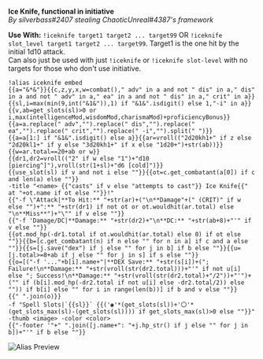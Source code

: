 **Ice Knife, functional in initiative**  
*By silverbass#2407 stealing ChaoticUnreal#4387's framework*  
  
**Use With:** `!iceknife target1 target2 ... target99` OR `!iceknife slot_level target1 target2 ... target99`. Target1 is the one hit by the initial 1d10 attack.  
Can also just be used with just `!iceknife` or `!iceknife slot-level` with no targets for those who don't use initiative.  
```  
!alias iceknife embed   
{{a="&*&"}}{{c,z,y,x,w=combat()," adv" in a and not " dis" in a," dis" in a and not " adv" in a," ea" in a and not " dis" in a," crit" in a}}{{sl,i=max(min(9,int("&1&")),1) if "&1&".isdigit() else 1,"-i" in a}}{{v,ab=get_slots(sl)>0 or i,max(intelligenceMod,wisdomMod,charismaMod)+proficiencyBonus}}{{a=a.replace(" adv","").replace(" dis","").replace(" ea","").replace(" crit","").replace(" -i","").split(" ")}}  
{{a=a[1:] if "&1&".isdigit() else a}}{{ar=vroll(("2d20kh1+" if z else "2d20kl1+" if y else "3d20kh1+" if x else "1d20+")+str(ab))}}  
{{w=ar.total==20+ab or w}}  
{{dr1,dr2=vroll(("2" if w else "1")+"d10 [piercing^]"),vroll(str(1+sl)+"d6 [cold]")}}  
{{use_slot(sl) if v and not i else ""}}{{ot=c.get_combatant(a[0]) if c and len(a) else ""}}  
-title "<name> {{"casts" if v else "attempts to cast"}} Ice Knife{{" at "+ot.name if ot else ""}}!"  
{{"-f \"Attack|**To Hit:** "+str(ar)+("\n**Damage"+(" (CRIT)" if w else "")+":** "+str(dr1) if not ot or ot.wouldhit(ar.total) else "\n**Miss**")+"\"" if v else ""}}  
{{"-f 'Damage/DC|**Damage:** "+str(dr2)+"\n**DC:** "+str(ab+8)+"'" if v else ""}}  
{{ot.mod_hp(-dr1.total if ot.wouldhit(ar.total) else 0) if ot else ""}}{{b=[c.get_combatant(n) if n else "" for n in a] if c and a else ""}}{{s=[j.save("dex") if j else "" for j in b] if b else ""}}{{u=[j.total>=8+ab if j else "" for j in s] if s else ""}}  
{{o=[("-f '..."+b[i].name+"|**DEX Save:** "+str(s[i])+("; Failure!\n**Damage:** "+str(vroll(str(dr2.total)))+"'" if not u[i] else "; Success!\n**Damage:** "+str(vroll(str(dr2.total)+"/2"))+"'")+("" if (b[i].mod_hp(-dr2.total if not u[i] else -dr2.total/2)) else "")) if b[i] else "" for i in range(len(b))] if b and v else ""}}  
{{" ".join(o)}}  
-f "Spell Slots|`{{sl}}` {{('◉'*(get_slots(sl))+'〇'*(get_slots_max(sl)-(get_slots(sl)))) if get_slots_max(sl)>0 else ""}}"  
-thumb <image> -color <color>  
{{"-footer '"+" ".join([j.name+": "+j.hp_str() if j else "" for j in b])+"'" if b else ""}}  
```  
![Alias Preview](https://cdn.discordapp.com/attachments/339575411480592384/458499537653465098/unknown.png)